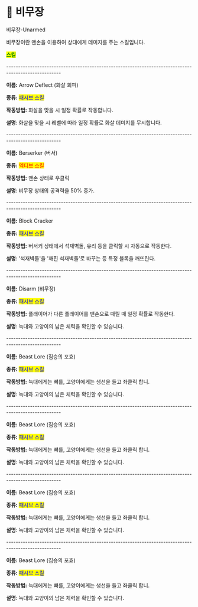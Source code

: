 # 🫱 비무장

비무장-Unarmed



비무장이란 맨손을 이용하여 상대에게 데미지를 주는 스킬입니다.



<mark style="color:green;">**스킬**</mark>

\-----------------------------------------------------------------------------------------------------

**이름:** Arrow Deflect (화살 회피)

**종류:** <mark style="color:blue;">패시브 스킬</mark>

**작동방법:** 화살을 맞을 시 일정 확률로 작동합니다.

**설명**: 화살을 맞을 시 레벨에 따라 일정 확률로 화살 데미지를 무시합니다.

\-----------------------------------------------------------------------------------------------------

**이름:** Berserker (버서)

**종류:** <mark style="color:red;">엑티브 스킬</mark>

**작동방법:** 맨손 상태로 우클릭

**설명**: 비무장 상태의 공격력을 50% 증가.

\-----------------------------------------------------------------------------------------------------

**이름:** Block Cracker

**종류:** <mark style="color:blue;">패시브 스킬</mark>

**작동방법:** 버서커 상태에서 석재벽돌, 유리 등을 클릭할 시 자동으로 작동한다.

**설명**: '석재벽돌'을 '깨진 석재벽돌'로 바꾸는 등 특정 블록을 깨뜨린다.

\-----------------------------------------------------------------------------------------------------

**이름:** Disarm (비무장)

**종류:** <mark style="color:blue;">패시브 스킬</mark>

**작동방법:** 플래이어가 다른 플래이어를 맨손으로 때릴 때 일정 확률로 작동한다.

**설명**: 늑대와 고양이의 남은 체력을 확인할 수 있습니다.

\-----------------------------------------------------------------------------------------------------

**이름:** Beast Lore (짐승의 포효)

**종류:** <mark style="color:blue;">패시브 스킬</mark>

**작동방법:** 늑대에게는 뼈를, 고양이에게는 생선을 들고 좌클릭 합니.

**설명**: 늑대와 고양이의 남은 체력을 확인할 수 있습니다.

\-----------------------------------------------------------------------------------------------------

**이름:** Beast Lore (짐승의 포효)

**종류:** <mark style="color:blue;">패시브 스킬</mark>

**작동방법:** 늑대에게는 뼈를, 고양이에게는 생선을 들고 좌클릭 합니.

**설명**: 늑대와 고양이의 남은 체력을 확인할 수 있습니다.

\-----------------------------------------------------------------------------------------------------

**이름:** Beast Lore (짐승의 포효)

**종류:** <mark style="color:blue;">패시브 스킬</mark>

**작동방법:** 늑대에게는 뼈를, 고양이에게는 생선을 들고 좌클릭 합니.

**설명**: 늑대와 고양이의 남은 체력을 확인할 수 있습니다.

\-----------------------------------------------------------------------------------------------------

**이름:** Beast Lore (짐승의 포효)

**종류:** <mark style="color:blue;">패시브 스킬</mark>

**작동방법:** 늑대에게는 뼈를, 고양이에게는 생선을 들고 좌클릭 합니.

**설명**: 늑대와 고양이의 남은 체력을 확인할 수 있습니다.
